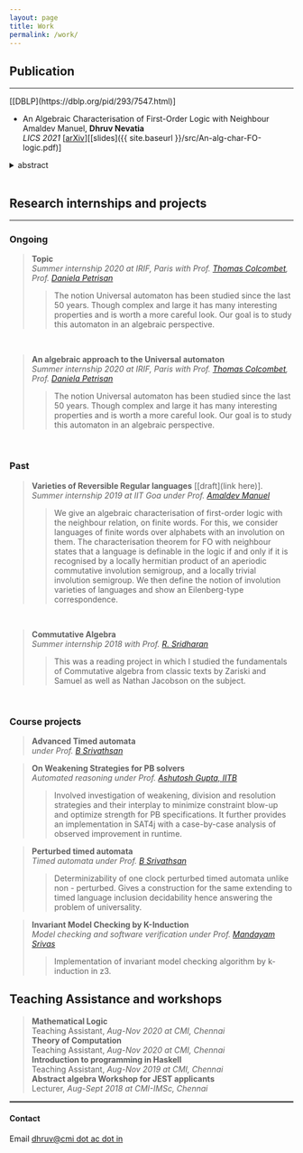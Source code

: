 ```yaml
---
layout: page
title: Work
permalink: /work/
---
```

<!-- <script>
var coll = document.getElementsByClassName("collapsible");
var i;

for (i = 0; i < coll.length; i++) {
  coll[i].addEventListener("click", function() {
    this.classList.toggle("active");
    var content = this.nextElementSibling;
    if (content.style.maxHeight){
      content.style.maxHeight = null;
    } else {
      content.style.maxHeight = content.scrollHeight + "px";
    }
  });
}
</script> -->



## Publication
<hr>
[[DBLP](https://dblp.org/pid/293/7547.html)]


* An Algebraic Characterisation of First-Order Logic with Neighbour<br/>
Amaldev Manuel, **Dhruv Nevatia**<br/>
*LICS 2021*
[[arXiv](https://arxiv.org/abs/2105.09368)][[slides]({{ site.baseurl }}/src/An-alg-char-FO-logic.pdf)]
<details>
  [<summary> abstract </summary>]
  this is my abstract
</details>
<!-- [<a onclick="javascript:toggle('BKP18')" href="javascript:;"> abstract </a>]
<div id="BKP18" style="color: gray; display: none;">
  <blockquote>
    this is my abstract
	</blockquote>
</div> -->


<br/>


## Research internships and projects
<hr>

### Ongoing

><strong>Topic</strong><br><i>Summer internship 2020 at IRIF, Paris with Prof. [Thomas Colcombet](https://www.irif.fr/~colcombe/), Prof. [Daniela Petrisan](https://www.irif.fr/~petrisan/)</i><br>
>>The notion Universal automaton has been studied since the last 50 years. Though complex and large it has many interesting properties and is worth a more careful look. Our goal is to study this automaton in an algebraic perspective.
<br>

><strong>An algebraic approach to the Universal automaton</strong><br><i>Summer internship 2020 at IRIF, Paris with Prof. [Thomas Colcombet](https://www.irif.fr/~colcombe/), Prof. [Daniela Petrisan](https://www.irif.fr/~petrisan/)</i><br>
>>The notion Universal automaton has been studied since the last 50 years. Though complex and large it has many interesting properties and is worth a more careful look. Our goal is to study this automaton in an algebraic perspective.

<br>

### Past

><strong>Varieties of Reversible Regular languages</strong> [[draft](link here)].
<br> <i>Summer internship 2019 at IIT Goa under Prof. [Amaldev Manuel](https://www.iitgoa.ac.in/~amal)</i><br>
>> We give an algebraic characterisation of first-order logic with the neighbour relation, on finite words. For this, we consider languages of finite words over alphabets with an involution on them. The characterisation theorem for FO with neighbour states that a language is definable in the logic if and only if it is recognised by a locally hermitian product of an aperiodic commutative involution semigroup, and a locally trivial involution semigroup. We then define the notion of involution varieties of languages and show an Eilenberg-type correspondence.
<br>

><strong>Commutative Algebra</strong><br><i>Summer internship 2018 with Prof. [R. Sridharan](https://www.cmi.ac.in/people/fac-profile.php?id=rsridhar)</i><br>
>>This was a reading project in which I studied the fundamentals of Commutative algebra from classic texts by Zariski and Samuel as well as Nathan Jacobson on the subject.

<br>

### Course projects

><strong>Advanced Timed automata</strong><br>*under Prof. [B Srivathsan](https://www.cmi.ac.in/~sri/)*<br>
>>

><strong>On Weakening Strategies for PB solvers</strong><br>*Automated reasoning under Prof. [Ashutosh Gupta, IITB](https://www.cse.iitb.ac.in/~akg/)*<br>
>>Involved investigation of weakening, division and resolution strategies and their interplay to minimize constraint blow-up and optimize strength for PB specifications. It further provides an implementation in SAT4j with a case-by-case analysis of observed improvement in runtime.

><strong>Perturbed timed automata</strong><br>*Timed automata under Prof. [B Srivathsan](https://www.cmi.ac.in/~sri/)*<br>
>>Determinizability of one clock perturbed timed automata unlike non - perturbed. Gives a construction for the same extending to timed language inclusion decidability hence answering the problem of universality.

><strong>Invariant Model Checking by K-Induction</strong><br>*Model checking and software verification under Prof. [Mandayam Srivas](https://www.cmi.ac.in/~mksrivas/)*<br>
>>Implementation of invariant model checking algorithm by k-induction in z3.

## Teaching Assistance and workshops

><strong>Mathematical Logic</strong><br>Teaching Assistant, *Aug-Nov 2020 at CMI, Chennai*<br>
><strong>Theory of Computation</strong><br>Teaching Assistant, *Aug-Nov 2020 at CMI, Chennai*<br>
><strong>Introduction to programming in Haskell</strong><br>Teaching Assistant, *Aug-Nov 2019 at CMI, Chennai*<br>
><strong>Abstract algebra Workshop for JEST applicants</strong><br>Lecturer, *Aug-Sept 2018 at CMI-IMSc, Chennai*<br>

<hr style="border:1px solid gray">

#### Contact

Email [dhruv@cmi dot ac dot in](mailto:dhruv@cmi.ac.in)
